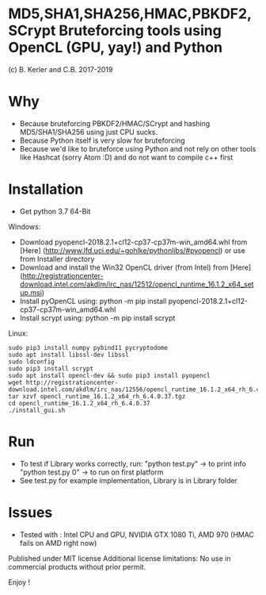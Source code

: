 # MD5,SHA1,SHA256,HMAC,PBKDF2,SCrypt Bruteforcing tools using OpenCL (GPU, yay!) and Python
(c) B. Kerler and C.B. 2017-2019

Why
===
- Because bruteforcing PBKDF2/HMAC/SCrypt and hashing MD5/SHA1/SHA256 using just CPU sucks.
- Because Python itself is very slow for bruteforcing
- Because we'd like to bruteforce using Python and not rely on other
  tools like Hashcat (sorry Atom :D) and do not want to compile c++ first
  
Installation
=============
- Get python 3.7 64-Bit

Windows: 
- Download pyopencl-2018.2.1+cl12-cp37-cp37m-win_amd64.whl from
   [Here] (http://www.lfd.uci.edu/~gohlke/pythonlibs/#pyopencl) or use from Installer directory
- Download and install the Win32 OpenCL driver (from Intel) from 
   [Here] (http://registrationcenter-download.intel.com/akdlm/irc_nas/12512/opencl_runtime_16.1.2_x64_setup.msi)
- Install pyOpenCL using: python -m pip install pyopencl-2018.2.1+cl12-cp37-cp37m-win_amd64.whl
- Install scrypt using: python -m pip install scrypt

Linux:
```
sudo pip3 install numpy pybind11 pycryptodome
sudo apt install libssl-dev libssl
sudo ldconfig
sudo pip3 install scrypt
sudo apt install opencl-dev && sudo pip3 install pyopencl
wget http://registrationcenter-download.intel.com/akdlm/irc_nas/12556/opencl_runtime_16.1.2_x64_rh_6.4.0.37.tgz
tar xzvf opencl_runtime_16.1.2_x64_rh_6.4.0.37.tgz
cd opencl_runtime_16.1.2_x64_rh_6.4.0.37
./install_gui.sh
``` 

Run
===
- To test if Library works correctly, run:
  "python test.py" -> to print info
  "python test.py 0" -> to run on first platform
- See test.py for example implementation, Library is in Library folder

Issues
======
- Tested with : Intel CPU and GPU, NVIDIA GTX 1080 Ti, AMD 970 (HMAC fails on AMD right now)

 
Published under MIT license
Additional license limitations: No use in commercial products without prior permit.

Enjoy !
